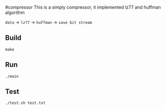 #compressor
This is a simply compressor, it implemented lz77 and huffman algorithm

`data` -> `lz77` -> `huffman` -> `save bit stream`

## Build
```
make
```

## Run
```
./main
```

## Test
```
./test.sh test.txt
```
